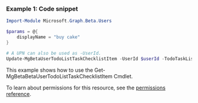 ### Example 1: Code snippet

```powershellImport-Module Microsoft.Graph.Beta.Users

$params = @{
	displayName = "buy cake"
}

# A UPN can also be used as -UserId.
Update-MgBetaUserTodoListTaskChecklistItem -UserId $userId -TodoTaskListId $todoTaskListId -TodoTaskId $todoTaskId -ChecklistItemId $checklistItemId -BodyParameter $params
```
This example shows how to use the Get-MgBetaBetaUserTodoListTaskChecklistItem Cmdlet.
To learn about permissions for this resource, see the [permissions reference](/graph/permissions-reference).

